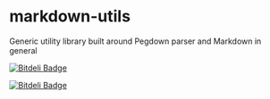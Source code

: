 markdown-utils
==============

Generic utility library built around Pegdown parser and Markdown in general


[![Bitdeli Badge](https://d2weczhvl823v0.cloudfront.net/aestasit/markdown-utils/trend.png)](https://bitdeli.com/free "Bitdeli Badge")



[![Bitdeli Badge](https://d2weczhvl823v0.cloudfront.net/aestasit/markdown-utils/trend.png)](https://bitdeli.com/free "Bitdeli Badge")

